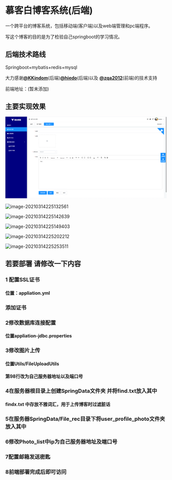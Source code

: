 # 慕客白博客系统(后端)

一个跨平台的博客系统，包括移动端(客户端)以及web端管理和pc端程序。

写这个博客的目的是为了检验自己springboot的学习情况。

## 后端技术路线

Springboot+mybatis+redis+mysql

大力感谢[**@KKindom**](https://github.com/KKindom)(后端)[**@hiedo**](https://github.com/hiedo)(后端)以及 [**@zqa2012**](https://github.com/zqa2012)(前端)的技术支持

前端地址：(暂未添加)

## 主要实现效果

![image-20210314225117917](https://raw.githubusercontent.com/KKindom/Muke_white_blog_system/master/img-storage/image-20210314225132561.png)

![image-20210314225132561](C:\Users\马飞凡\AppData\Roaming\Typora\typora-user-images\image-20210314225132561.png)



![image-20210314225142639](C:\Users\马飞凡\AppData\Roaming\Typora\typora-user-images\image-20210314225142639.png)

![image-20210314225149403](C:\Users\马飞凡\AppData\Roaming\Typora\typora-user-images\image-20210314225149403.png)

![image-20210314225202212](C:\Users\马飞凡\AppData\Roaming\Typora\typora-user-images\image-20210314225202212.png)

![image-20210314225253511](C:\Users\马飞凡\AppData\Roaming\Typora\typora-user-images\image-20210314225253511.png)



## 若要部署 请修改一下内容

### 1 配置SSL证书

####  位置：appliation.yml

### 添加证书

### 2修改数据库连接配置

#### 位置appliation-jdbc.properties

### 3修改图片上传

#### 位置Utils/FileUploadUtils

#### 第98行改为自己服务器地址以及端口号

### 4在服务器根目录上创建SpringData文件夹 并将find.txt放入其中
#### findx.txt 中存放不雅词汇，用于上传博客时过滤脏话

### 5在服务器SpringData/File_rec目录下将user_profile_photo文件夹放入其中

### 6修改Photo_list中ip为自己服务器地址及端口号

### 7配置邮箱发送密匙

### 8前端部署完成后即可访问
